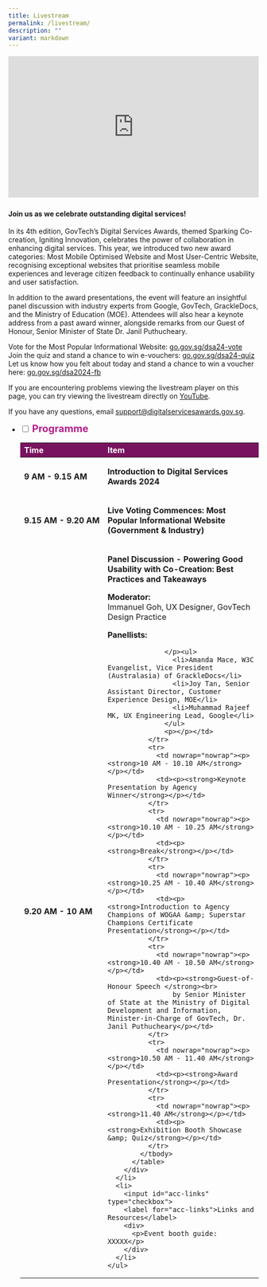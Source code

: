 ```yaml
---
title: Livestream
permalink: /livestream/
description: ""
variant: markdown
---
```

<style type="text/css">
.content h4 , ul.jekyllcodex_accordion>li>label[for="acc-agenda"], ul.jekyllcodex_accordion>li>label[for="acc-links"]{
    color: #B41E8E;
    font-weight: 700;
    font-size:1.25rem;
}
a.bp-button {
    text-decoration: none;
    font-weight: 600;
}
a.bp-button:hover {
    text-decoration: underline;
}
.video-wrapper {
    position: relative;
    overflow: hidden;
    width: 100%;
    padding-top: 56.25%; /* 16:9 Aspect Ratio (divide 9 by 16 = 0.5625) */
    margin-bottom:1.5rem;
}
/* Then style the iframe to fit in the container div with full height and width */
.responsive-iframe {
    position: absolute;
    top: 0;
    left: 0;
    bottom: 0;
    right: 0;
    width: 100%;
    height: 100%;
}
.content ul > li:last-child, .content ol > li, .content ul > li {
    margin: 0;
}
.content p, .content li, .content center {
    margin-top: 0;
    font-size: 1rem;
    line-height: 1.5;
}
.content td ul > li:last-child {
    margin-bottom: 1rem;
}
ul.jekyllcodex_accordion>li>label::before {
    line-height: 1.5rem;
}
table#award_cat th {
    background: #78145F;
    color: #fff;
    font-weight: 700;
}
</style>
<div class="video-wrapper">
  <iframe allowfullscreen="true" allow="accelerometer; autoplay; clipboard-write; encrypted-media; gyroscope; picture-in-picture; web-share" frameborder="0" title="YouTube video player" src="https://www.youtube.com/embed/jfKfPfyJRdk?si=J5BcppFxGX9ak15V" class="responsive-iframe"></iframe>
</div>
<div class="row has-text-left">
  <div class="col is-12">
    <h4>Join us as we celebrate outstanding digital services!</h4>
    <p>In its 4th edition, GovTech’s Digital Services Awards, themed Sparking Co-creation, Igniting Innovation, celebrates the power of collaboration in enhancing digital services. This year, we introduced two new award categories: Most Mobile Optimised Website and Most User-Centric Website, recognising exceptional websites that prioritise seamless mobile experiences and leverage citizen feedback to continually enhance usability and user satisfaction.</p>
    <p>In addition to the award presentations, the event will feature an insightful panel discussion with industry experts from Google, GovTech, GrackleDocs, and the Ministry of Education (MOE). Attendees will also hear a keynote address from a past award winner, alongside remarks from our Guest of Honour, Senior Minister of State Dr. Janil Puthucheary.</p>
    <p>Vote for the Most Popular Informational Website: <a target="_blank" title="Link to vote" href="go.gov.sg/dsa24-vote">go.gov.sg/dsa24-vote</a><br>
      Join the quiz and stand a chance to win e-vouchers: <a target="_blank" title="Link to join quiz" href="go.gov.sg/dsa24-quiz">go.gov.sg/dsa24-quiz</a><br>
      Let us know how you felt about today and stand a chance to win a voucher here: <a target="_blank" title="Feedback and win voucher" href="go.gov.sg/dsa2024-fb">go.gov.sg/dsa2024-fb</a></p>
    <p>If you are encountering problems viewing the livestream player on this page, you can try viewing the livestream directly on <a target="_blank" title="Watch on Youtube" href="https://go.gov.sg/dsa24-youtube">YouTube</a>.</p>
    <p>If you have any questions, email <a target="_blank" href="mailto:support@digitalservicesawards.gov.sg"><u>support@digitalservicesawards.gov.sg</u></a>.</p>
    <ul class="jekyllcodex_accordion">
      <li>
        <input id="acc-agenda" type="checkbox">
        <label for="acc-agenda">Programme</label>
        <div>
          <table id="award_cat" style="text-align: left;" cellpadding="0" cellspacing="0" border="0" width="100%">
            <thead>
              <tr>
                <th scope="col" nowrap="nowrap">Time</th>
                <th scope="col">Item</th>
              </tr>
            </thead>
            <tbody>
              <tr>
                <td nowrap="nowrap"><p><strong>9 AM - 9.15 AM</strong></p></td>
                <td><p><strong>Introduction to Digital Services Awards 2024</strong></p></td>
              </tr>
              <tr>
                <td nowrap="nowrap"><p><strong>9.15 AM - 9.20 AM</strong></p></td>
                <td><p><strong>Live Voting Commences: Most Popular Informational Website (Government &amp; Industry)</strong></p></td>
              </tr>
              <tr>
                <td nowrap="nowrap"><p><strong>9.20 AM - 10 AM</strong></p></td>
                <td><p><strong>Panel Discussion - Powering Good Usability with Co-Creation: Best Practices and Takeaways</strong></p>
                  <p><strong>Moderator:</strong><br>
                    Immanuel Goh, UX Designer, GovTech Design Practice </p>
                  <p><strong>Panellists:</strong>
                  
                  </p><ul>
                    <li>Amanda Mace, W3C Evangelist, Vice President (Australasia) of GrackleDocs</li>
                    <li>Joy Tan, Senior Assistant Director, Customer Experience Design, MOE</li>
                    <li>Muhammad Rajeef MK, UX Engineering Lead, Google</li>
                  </ul>
                  <p></p></td>
              </tr>
              <tr>
                <td nowrap="nowrap"><p><strong>10 AM - 10.10 AM</strong></p></td>
                <td><p><strong>Keynote Presentation by Agency Winner</strong></p></td>
              </tr>
              <tr>
                <td nowrap="nowrap"><p><strong>10.10 AM - 10.25 AM</strong></p></td>
                <td><p><strong>Break</strong></p></td>
              </tr>
              <tr>
                <td nowrap="nowrap"><p><strong>10.25 AM - 10.40 AM</strong></p></td>
                <td><p><strong>Introduction to Agency Champions of WOGAA &amp; Superstar Champions Certificate Presentation</strong></p></td>
              </tr>
              <tr>
                <td nowrap="nowrap"><p><strong>10.40 AM - 10.50 AM</strong></p></td>
                <td><p><strong>Guest-of-Honour Speech </strong><br>
                    by Senior Minister of State at the Ministry of Digital Development and Information, Minister-in-Charge of GovTech, Dr. Janil Puthucheary</p></td>
              </tr>
              <tr>
                <td nowrap="nowrap"><p><strong>10.50 AM - 11.40 AM</strong></p></td>
                <td><p><strong>Award Presentation</strong></p></td>
              </tr>
              <tr>
                <td nowrap="nowrap"><p><strong>11.40 AM</strong></p></td>
                <td><p><strong>Exhibition Booth Showcase &amp; Quiz</strong></p></td>
              </tr>
            </tbody>
          </table>
        </div>
      </li>
      <li>
        <input id="acc-links" type="checkbox">
        <label for="acc-links">Links and Resources</label>
        <div>
          <p>Event booth guide: XXXXX</p>
        </div>
      </li>
    </ul>
  </div>
</div>
